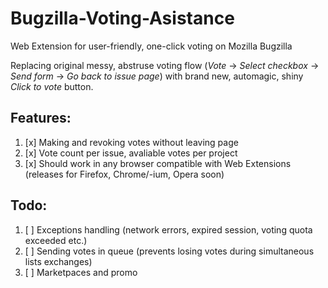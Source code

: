 # Bugzilla-Voting-Asistance
Web Extension for user-friendly, one-click voting on Mozilla Bugzilla

Replacing original messy, abstruse voting flow (_Vote_ → _Select checkbox_ → _Send form_ → _Go back to issue page_) with brand new, automagic, shiny _Click to vote_ button.

## Features:
1. [x] Making and revoking votes without leaving page
2. [x] Vote count per issue, avaliable votes per project
3. [x] Should work in any browser compatible with Web Extensions (releases for Firefox, Chrome/-ium, Opera soon)

## Todo:
1. [ ] Exceptions handling (network errors, expired session, voting quota exceeded etc.)
2. [ ] Sending votes in queue (prevents losing votes during simultaneous lists exchanges)
3. [ ] Marketpaces and promo
